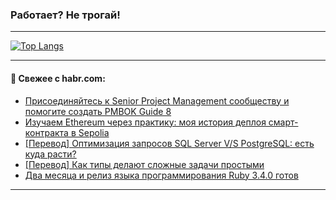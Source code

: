 ### Работает? Не трогай!

---
<!--
#### 🛠️ Technical stack:

![Java](https://img.shields.io/badge/Java-informational?logo=Oracle&style=flat&logoColor=white&color=FF4500)
![Kotlin](https://img.shields.io/badge/Kotlin-informational?logo=Kotlin&style=flat&logoColor=white&color=774D97)
![TS](https://img.shields.io/badge/TypeScript-informational?logo=typeScript&style=flat&logoColor=black&color=017acc)
![Python](https://img.shields.io/badge/Python-informational?logo=Python&style=flat&logoColor=black&color=ffdd54) <br>
![Spring](https://img.shields.io/badge/Spring-informational?logo=Spring&style=flat&logoColor=white&color=6DB33F) 
![SpringBoot](https://img.shields.io/badge/SpringBoot-informational?logo=SpringBoot&style=flat&logoColor=white&color=6DB33F)
![Nest](https://img.shields.io/badge/NestJS-informational?logo=NestJS&style=flat&logoColor=white&color=E0234E) 
![NodeJS](https://img.shields.io/badge/NodeJS-informational?logo=node.js&style=flat&logoColor=white&color=70A760)<br>
![PostgreSQL](https://img.shields.io/badge/PostgreSQL-informational?logo=PostgreSQL&style=flat&logoColor=white&color=DAA520)
![MongoDB](https://img.shields.io/badge/MongoDB-informational?logo=MongoDB&style=flat&logoColor=white&color=870000)
![Apache](https://img.shields.io/badge/Apache-informational?logo=apache&style=flat&logoColor=white&color=f74e28)

___ 
-->

<!--- #### 🛠️ : --->

[![Top Langs](https://github-readme-stats-82jvfl3w3-advtsettinggmailcoms-projects.vercel.app/api/top-langs/?username=zloylis&langs_count=10&hide_title=true&title_color=e6edf3&size_weight=0.5&count_weight=0.5&layout=compact&hide_progress=true&hide_border=true&theme=dracula)](https://github.com/zloylis)

<!---


####  :octocat:&nbsp;&nbsp; Статистика:

![GitHub stats](https://github-readme-stats-u2qms2cxw-advtsettinggmailcoms-projects.vercel.app/api?username=zloylis&show_icons=true&hide_border=true&theme=dracula&title_color=e6edf3&include_all_commits=true&count_private=true&hide_rank=false&hide_title=true&rank_icon=github)
-->
---

#### 💬 Свежее с habr.com:

<!-- BLOG-POST-LIST:START -->
- [Присоединяйтесь к Senior Project Management сообществу и помогите создать PMBOK Guide 8](https://habr.com/ru/articles/871174/?utm_source=habrahabr&utm_medium=rss&utm_campaign=871174)
- [Изучаем Ethereum через практику: моя история деплоя смарт-контракта в Sepolia](https://habr.com/ru/articles/871168/?utm_source=habrahabr&utm_medium=rss&utm_campaign=871168)
- [[Перевод] Оптимизация запросов SQL Server V/S PostgreSQL: есть куда расти?](https://habr.com/ru/companies/postgrespro/articles/862480/?utm_source=habrahabr&utm_medium=rss&utm_campaign=862480)
- [[Перевод] Как типы делают сложные задачи простыми](https://habr.com/ru/companies/ruvds/articles/871028/?utm_source=habrahabr&utm_medium=rss&utm_campaign=871028)
- [Два месяца и релиз языка программирования Ruby 3.4.0 готов](https://habr.com/ru/companies/selectel/articles/870390/?utm_source=habrahabr&utm_medium=rss&utm_campaign=870390)
<!-- BLOG-POST-LIST:END -->

---
